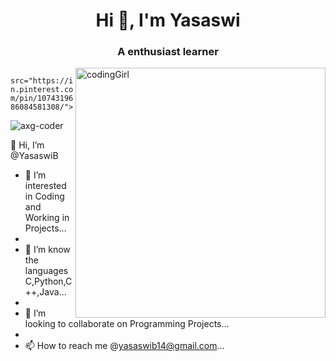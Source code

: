 
<h1 align="center">Hi 👋, I'm Yasaswi</h1>
<h3 align="center">A enthusiast learner</h3>
<img align="right" alt="codingGirl" width="400" 
     
     src="https://in.pinterest.com/pin/1074319686084581308/">

<p align="left"> <img src="https://in.pinterest.com/pin/1074319686084581308/" alt="axg-coder" /> </p>

👋 Hi, I’m @YasaswiB

- 👀 I’m interested in Coding and Working in Projects...
- 
- 🌱 I’m know the languages C,Python,C++,Java...
- 
- 💞️ I’m looking to collaborate on Programming Projects...
- 
- 📫 How to reach me @yasaswib14@gmail.com...



